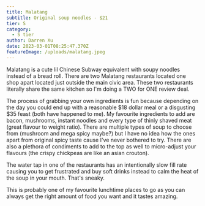 ```yaml
---
title: Malatang
subtitle: Original soup noodles - $21
tier: S
category:
  - S tier
author: Darren Xu
date: 2023-03-01T08:25:47.370Z
featureImage: /uploads/malatang.jpeg
---
```

Malatang is a cute lil Chinese Subway equivalent with soupy noodles instead of a bread roll. There are two Malatang restaurants located one shop apart located just outside the main civic area. These two restaurants literally share the same kitchen so I'm doing a TWO for ONE review deal. 

The process of grabbing your own ingredients is fun because depending on the day you could end up with a reasonable $18 dollar meal or a disgusting $35 feast (both have happened to me). My favourite ingredients to add are bacon, mushrooms, instant noodles and every type of thinly shaved meat (great flavour to weight ratio). There are multiple types of soup to choose from (mushroom and mega spicy maybe?) but I have no idea how the ones apart from original spicy taste cause I've never bothered to try. There are also a plethora of condiments to add to the top as well to micro-adjust your flavours (the crispy chickpeas are like an asian crouton).

The water tap in one of the restaurants has an intentionally slow fill rate causing you to get frustrated and buy soft drinks instead to calm the heat of the soup in your mouth. That's sneaky.

This is probably one of my favourite lunchtime places to go as you can always get the right amount of food you want and it tastes amazing.